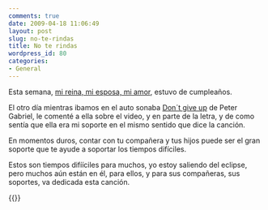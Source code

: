 ```yaml
---
comments: true
date: 2009-04-18 11:06:49
layout: post
slug: no-te-rindas
title: No te rindas
wordpress_id: 80
categories:
- General
---
```


Esta semana, [mi reina, mi esposa, mi amor](http://www.youtube.com/watch?v=ilknNpmqNoI), estuvo de cumpleaños.

El otro día mientras ibamos en el auto sonaba [Don´t give up](http://www.youtube.com/watch?v=zDJ1qzuptd8) de Peter Gabriel, le comenté a ella sobre el video, y en parte de la letra, y de como sentía que ella era mi soporte en el mismo sentido que dice la canción.


En momentos duros, contar con tu compañera y tus hijos puede ser el gran soporte que te ayude a soportar los tiempos difíciles.


Estos son tiempos difííciles para muchos, yo estoy saliendo del eclipse, pero muchos aún están en él, para ellos, y para sus compañeras, sus soportes, va dedicada esta canción.

{{<youtube zDJ1qzuptd8>}}

